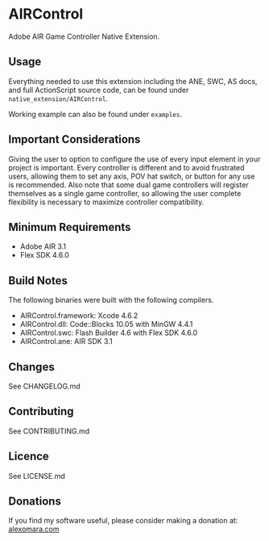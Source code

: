AIRControl
==========

Adobe AIR Game Controller Native Extension.


Usage
-----

Everything needed to use this extension including the
ANE, SWC, AS docs, and full ActionScript source code,
can be found under `native_extension/AIRControl`.

Working example can also be found under `examples`.


Important Considerations
------------------------

Giving the user to option to configure the use of every input
element in your project is important. Every controller is different
and to avoid frustrated users, allowing them to set any axis, POV
hat switch, or button for any use is recommended. Also note that
some dual game controllers will register themselves as a single
game controller, so allowing the user complete flexibility is
necessary to maximize controller compatibility.


Minimum Requirements
--------------------

* Adobe AIR 3.1
* Flex SDK 4.6.0


Build Notes
-----------

The following binaries were built with the following compilers.

* AIRControl.framework: Xcode 4.6.2
* AIRControl.dll: Code::Blocks 10.05 with MinGW 4.4.1
* AIRControl.swc: Flash Builder 4.6 with Flex SDK 4.6.0
* AIRControl.ane: AIR SDK 3.1


Changes
-------

See CHANGELOG.md


Contributing
------------

See CONTRIBUTING.md


Licence
-------

See LICENSE.md


Donations
---------

If you find my software useful, please consider making a donation at:
[alexomara.com](http://alexomara.com)
